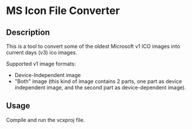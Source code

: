 # MS Icon File Converter

## Description

This is a tool to convert some of the oldest Microsoft v1 ICO images into current days (v3) ico images. 

Supported v1 image formats:

- Device-Independent image
- "Both" image (this kind of image contains 2 parts, one part as device independent image, and the second part as device-dependent image).

## Usage

Compile and run the vcxproj file.